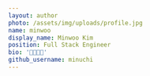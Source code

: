 ```yaml
---
layout: author
photo: /assets/img/uploads/profile.jpg
name: minwoo
display_name: Minwoo Kim
position: Full Stack Engineer
bio: '🦀🦶🏼📏'
github_username: minuchi
---
```

